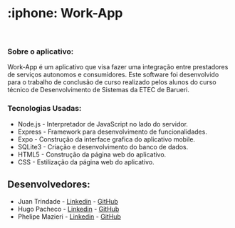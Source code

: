<h1> :iphone: Work-App </h1>
<br>
<h3> Sobre o aplicativo: </h3>
Work-App é um aplicativo que visa fazer uma integração entre prestadores de serviços autonomos e consumidores. Este software foi desenvolvido para o trabalho de conclusão de curso realizado pelos alunos do curso técnico de Desenvolvimento de Sistemas da ETEC de Barueri.

<h3> Tecnologias Usadas: </h3>
    <ul>
        <li>
          Node.js - Interpretador de JavaScript no lado do servidor.
        </li>
        <li>
          Express - Framework para desenvolvimento de funcionalidades.
        </li>
        <li>
          Expo - Construção da interface grafica do aplicativo mobile.
        </li>
        <li>
          SQLite3 - Criação e desenvolvimento do banco de dados.
        </li>
        <li>
          HTML5 - Construção da página web do aplicativo.
        </li>
        <li>
          CSS - Estilização da página web do aplicativo.
        </li>
    </ul>

<h2> Desenvolvedores: </h2>
        <ul>    
            <li> 
                Juan Trindade - <a href="https://www.linkedin.com/in/juan-trindade-a360b8199">Linkedin</a> - <a href="https://github.com/JuanTrindade">GitHub</a>
            </li>
            <li>
                Hugo Pacheco - <a href="https://www.linkedin.com/in/hugo-pacheco-8b28721a0">Linkedin</a> - <a href="https://github.com/hugokishi">GitHub</a> 
            </li>
            <li>
                Phelipe Mazieri - <a href="https://google.com.br">Linkedin</a> - <a href="https://google.com.br">GitHub</a>
            </li>
        </ul>


